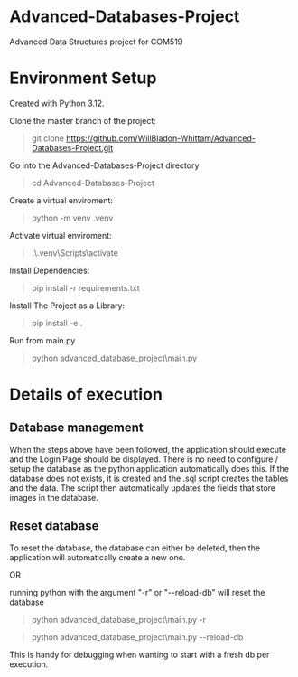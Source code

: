 # Advanced-Databases-Project
Advanced Data Structures project for COM519

# Environment Setup

Created with Python 3.12.

Clone the master branch of the project:

 > git clone https://github.com/WillBladon-Whittam/Advanced-Databases-Project.git

Go into the Advanced-Databases-Project directory

> cd Advanced-Databases-Project

Create a virtual enviroment:

 > python -m venv .venv

Activate virtual enviroment:

 > .\\.venv\Scripts\activate

Install Dependencies:

 > pip install -r requirements.txt

 Install The Project as a Library:

 > pip install -e .

 Run from main.py

 > python advanced_database_project\main.py

 # Details of execution

 ## Database management
 
 When the steps above have been followed, the application should execute and the Login Page should be displayed.
 There is no need to configure / setup the database as the python application automatically does this.
 If the database does not exists, it is created and the .sql script creates the tables and the data. 
 The script then automatically updates the fields that store images in the database.
 
 ## Reset database

 To reset the database, the database can either be deleted, then the application will automatically create a new one.

 OR

 running python with the argument "-r" or "--reload-db" will reset the database

 > python advanced_database_project\main.py -r

 > python advanced_database_project\main.py --reload-db

 This is handy for debugging when wanting to start with a fresh db per execution.
